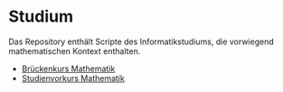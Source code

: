 # Studium 
Das Repository enthält Scripte des Informatikstudiums, die vorwiegend mathematischen Kontext enthalten.

- [Brückenkurs Mathematik](02%2001010%20B%C3%BCckenkurs)
- [Studienvorkurs Mathematik](/02%2001011%20Studienvorkurs%20Mathematik)
